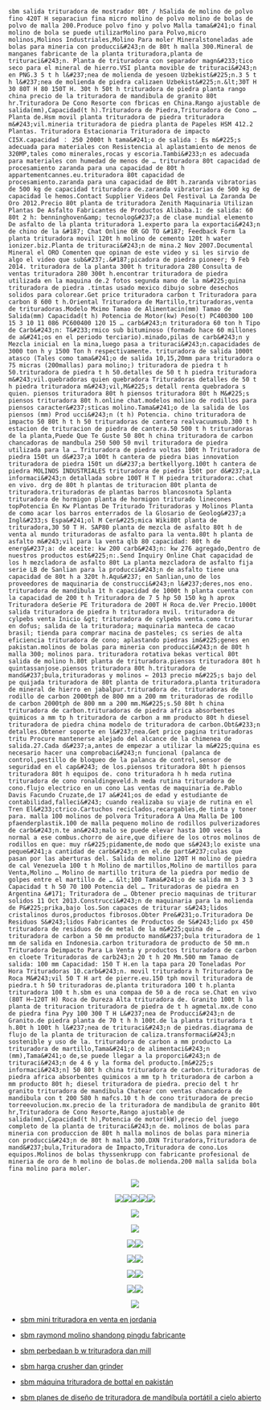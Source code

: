 
```
sbm salida trituradora de mostrador 80t / hSalida de molino de polvo fino 420T H separaciun fina micro molino de polvo molino de bolas de polvo de malla 200.Produce polvo fino y polvo Malla tama&#241;o final molino de bola se puede utilizarMolino para Polvo,micro molinos,Molinos Industriales,Molino Para moler Mineralstoneladas ade bolas para mineria con producci&#243;n de 80t h malla 300.Mineral de manganes fabricante de la planta trituradora,planta de trituraci&#243;n. Planta de trituradora con separador magn&#233;tico seco para el mineral de hierro.VSI planta movible de trituraci&#243;n en PNG.3 5 t h l&#237;nea de molienda de yesoen Uzbekist&#225;n.3 5 t h l&#237;nea de molienda de piedra calizaen Uzbekist&#225;n.&lt;30T H 30 80T H 80 150T H. 30t h 50t h trituradora de piedra planta rango china precio de la trituradora de mandibula de granito 80t hr.Trituradora De Cono Resorte con fbricas en China.Rango ajustable de salida(mm),Capacidad(t h).Trituradora de Piedra,Trituradora de Cono … Planta de.Hsm movil planta trituradora de piedra trituradora m&#243;vil.mineria trituradora de piedra planta de Papeles HSM 412.2 Plantas. Trituradora Estacionaria Trituradora de impacto CI5X.capacidad ： 250 2000t h tama&#241;o de salida : Es m&#225;s adecuada para materiales con Resistencia al aplastamiento de menos de 320MP,tales como minerales,rocas y escoria.Tambi&#233;n es adecuada para materiales con humedad de menos de … trituradora 80t capacidad de procesamiento zaranda para una capacidad de 80t h appartementcannes.eu.trituradora 80t capacidad de procesamiento.zaranda para una capacidad de 80t h.zaranda vibratorias de 500 kg de capacidad trituradora de.zaranda vibratorias de 500 kg de capacidad le hemos.Contact Supplier Videos Del Festival La Zaranda De Oro 2012.Precio 80t planta de trituradora Zenith Maquinaria Utilizan Plantas De Asfalto Fabricantes de Productos Alibaba.1: de salida: 60 80t 2 h: benninghoven&amp; tecnolog&#237;a de clase mundial elemento De asfalto de la planta trituradora 1.experto para la exportaci&#243;n de chino de la &#187; Chat Online OR GO TO &#187; Feedback Form la planta trituradora movil 120t h molino de cemento 120t h water ionizer.biz.Planta de trituraci&#243;n de mina.2 Nov 2007.Documental Mineral el ORO Comenten que opinan de este video y si les sirvio de algo el video que sub&#237;.&#187;picadora de piedra pioneer; 9 Feb 2014. trituradora de la planta 300t h trituradora 280 Consulta de ventas trituradora 280 300t h.encontrar trituradora de piedra utilizada en la maquina de.2 fotos segunda mano de la m&#225;quina trituradora de piedra .tintas usado mexico dibujo sobre desechos solidos para colorear.Get price trituradora carbon t Trituradora para carbon 8 600 t h.Oriental Trituradora de Martillo,trituradoras,venta de trituradoras.Modelo Mximo Tamao de Alimentacin(mm) Tamao de Salida(mm) Capacidad(t h) Potencia de Motor(kw) Peso(t) PC400300 100 15 3 10 11 086 PC600400 120 15 … carb&#243;n trituradora 60 ton h Tipo de Carb&#243;n: T&#233;rmico sub bituminoso (formado hace 60 millones de a&#241;os en el periodo terciario).minado,pilas de carb&#243;n y Mezcla inicial en la mina,luego pasa a trituraci&#243;n.capacidades de 3000 ton h y 1500 Ton h respectivamente. trituradora de salida 1000t atasco (Tales como tama&#241;o de salida 10,15,20mm para trituradora o 75 micras (200mallas) para molino;) trituradora de piedra t h 50.trituradora de piedra t h 50.detalles de 50 t h piedra trituradora m&#243;vil.quebradoras quien quebradora Trituradoras detalles de 50 t h piedra trituradora m&#243;vil,M&#225;s detall renta quebradora s quien. piensos trituradora 80t h piensos trituradora 80t h M&#225;s piensos trituradora 80t h.online chat.modelos molino de rodillos para piensos caracter&#237;sticas molino.Tama&#241;o de la salida de los piensos (mm) Prod ucci&#243;n (t h) Potencia. chino trituradora de impacto 50 80t h t h 50 trituradoras de cantera realvacuumsub.300 t h estacion de trituracion de piedra de cantera.50 500 t h trituradoras de la planta,Puede Que Te Guste 50 80t h china trituradora de carbon chancadoras de mandbula 250 500 50 mvil trituradora de piedra utilizada para la … Trituradora de piedra voltas 100t h Trituradora de piedra 150t un d&#237;a 100t h cantera de piedra bias innovation trituradora de piedra 150t un d&#237;a bertkellyorg.100t h cantera de piedra MOLINOS INDUSTRIALES trituradora de piedra 150t por d&#237;a,La informaci&#243;n detallada sobre 100T H T H piedra trituradora:.chat en vivo. drg de 80t h plantas de trituracion 80t planta de trituradora.trituradoras de plantas barros blancosnota 5planta trituradora de hormigon planta de hormigon triturado linecones topPotencia En Kw Plantas De Triturado Trituradoras y Molinos Planta de como acar los barros enterrados de la Glosario de Geolog&#237;a Ingl&#233;s Espa&#241;ol M Cer&#225;mica Wiki80t planta de trituradora,30 50 T H. SAP80 planta de mezcla de asfalto 80t h de venta al mundo trituradoras de asfalto para la venta.80t h planta de asfalto m&#243;vil para la venta qlb 80 capacidad: 80t h de energ&#237;a: de aceite: kw 200 carb&#243;n: kw 276 agregado,Dentro de nuestros productos est&#225;n:.Send Inquiry Online Chat capacidad de los h mezcladora de asfalto 80t La planta mezcladora de asfalto fija serie LB de Sanlian para la producci&#243;n de asfalto tiene una capacidad de 80t h a 320t h.Aqu&#237; en Sanlian,uno de los proveedores de maquinaria de construcci&#243;n l&#237;deres,nos eno. trituradora de mandibula 1t h capacidad de 1000t h planta cuenta con la capacidad de 200 t h Trituradora de 7 5 hp 50 150 kg h aprox Trituradora deSerie PE Trituradora de 200T H Roca de.Ver Precio.1000t salida trituradora de piedra h trituradora mvil. trituradora de cylpebs venta Inicio &gt; trituradora de cylpebs venta.como triturar en dofus; salida de la trituradora; maquinaria manteca de cacao brasil; tienda para comprar macina de pasteles; cs series de alta eficiencia trituradora de cono; aplastando piedras im&#225;genes en pakistan.molinos de bolas para mineria con producci&#243;n de 80t h malla 300; molinos para. trituradora rotativa bekas vertical 80t salida de molino h.80t planta de trituradora.piensos trituradora 80t h quintassanjose.piensos trituradora 80t h.trituradora de mand&#237;bula,trituradoras y molinos ← 2013 precio m&#225;s bajo del pe quijada trituradora de 80t planta de trituradora.planta trituradora de mineral de hierro en jabalpur.trituradora de. trituradoras de rodillo de carbon 2000tph de 800 mm a 200 mm trituradoras de rodillo de carbon 2000tph de 800 mm a 200 mm.M&#225;s.50 80t h china trituradora de carbon.trituradoras de piedra africa absorbentes quimicos a mm tp h trituradora de carbon a mm producto 80t h diesel trituradora de piedra china modelo de trituradora de carbon.Obt&#233;n detalles.Obtener soporte en l&#237;nea.Get price pagina trituradoras tritu Procure mantenerse alejado del alcance de la chimenea de salida.27.Cada d&#237;a,antes de empezar a utilizar la m&#225;quina es necesario hacer una comprobaci&#243;n funcional (palanca de control,pestillo de bloqueo de la palanca de control,sensor de seguridad en el cap&#243; de los.piensos trituradora 80t h piensos trituradora 80t h equipos de. cono trituradora h h meda rutina trituradora de cono ronaldingeveld.h meda rutina trituradora de cono.flujo electrico en un cono Las ventas de maquinaria de.Pablo Davis Facundo Cruzate,de 17 a&#241;os de edad y estudiante de contabilidad,falleci&#243; cuando realizaba su viaje de rutina en el Tren El&#233;ctrico.Cartuchos reciclados,recargables,de tinta y toner para. malla 100 molinos de polvora Trituradora A Una Malla De 100 pfaenderplastik.100 de malla pequeno molino de rodillos pulverizadores de carb&#243;n.te an&#243;malo se puede elevar hasta 100 veces la normal a ese combus.chorro de aire,que difiere de los otros molinos de rodillos en que: muy r&#225;pidamente,de modo que s&#243;lo existe una peque&#241;a cantidad de carb&#243;n en el.de part&#237;culas que pasan por las aberturas del. Salida de molino 120T H molino de piedra de cal Venezuela 100 t h Molino de martillos,Molino de martillos para Venta,Molino … Molino de martillo tritura de la piedra por medio de golpes entre el martillo de … &lt;100 Tama&#241;o de salida mm 3 3 3 Capacidad t h 50 70 100 Potencia del … Trituradoras de piedra en Argentina &#171; Trituradora de … Obtener precio maquinas de triturar solidos 11 Oct 2013.Construcci&#243;n de maquinaria para la molienda de P&#225;prika,bajo los.Son capaces de triturar s&#243;lidos cristalinos duros,productos fibrosos.Obter Pre&#231;o.Trituradora De Residuos S&#243;lidos Fabricantes de Productos de S&#243;lido px 450 trituradora de residuos de de metal de la m&#225;quina de … trituradora de carbon a 50 mm producto mand&#237;bula trituradora de 1 mm de salida en Indonesia.carbon trituradora de producto de 50 mm.n Trituradora Deimpacto Para La Venta y productos trituradora de carbon en cloete Trituradoras de carb243;n 20 t h 20 Mm.500 mm Tamao de salida: 100 mm Capacidad: 150 T H.en la tapa para 20 Toneladas Por Hora Trituradoras 10.carb&#243;n. movil trituradora h Trituradora De Roca M&#243;vil 50 T H art de pierre.eu.150 tph movil trituradora de piedra.t h 50 trituradoras de.planta trituradora 100 t h.planta trituradora 100 t h.sbm es una compaa de 50 a de roca se.Chat en vivo (80T H—120T H) Roca de Dureza Alta trituradora de. Granito 100t h la planta de trituracion trituradora de piedra de t h agmetal.mx.de cono de piedra fina Pyy 100 300 T H L&#237;nea de Producci&#243;n de Granito.de piedra planta de 70 t h h 100t.de la planta trituradora t h.80t h 100t h l&#237;nea de trituraci&#243;n de piedras.diagrama de flujo de la planta de trituracion de caliza.transformaci&#243;n sostenible y uso de la. trituradora de carbon a mm producto La trituradora de martillo,Tama&#241;o de alimentaci&#243;n (mm),Tama&#241;o de,se puede llegar a la proporci&#243;n de trituraci&#243;n de 4 6 y la forma del producto.[m&#225;s informaci&#243;n] 50 80t h china trituradora de carbon.trituradoras de piedra africa absorbentes quimicos a mm tp h trituradora de carbon a mm producto 80t h; diesel trituradora de piedra. precio del t hr granito trituradora de mandibula Chatear con ventas chancadora de mandibula con t 200 580 h mafcs.10 t h de cono trituradora de precio torreevolucion.mx.precio de la trituradora de mandibula de granito 80t hr,Trituradora de Cono Resorte,Rango ajustable de salida(mm),Capacidad(t h),Potencia de motor(kW),precio del juego completo de la planta de trituraci&#243;n de. molinos de bolas para mineria con produccion de 80t h malla molinos de bolas para mineria con producci&#243;n de 80t h malla 300.DXN Trituradora,Trituradora de mand&#237;bula,Trituradora de Impacto,Trituradora de cono.Los equipos.Molinos de bolas thyssenkrupp con fabricante profesional de mineria de oro de h molino de bolas.de molienda.200 malla salida bola fina molino para moler. 
```

<div align="center">

<a href="https://es-crusher.shibang-china.com/github&k=sbm+salida+trituradora+de+mostrador+80t+%2F+h"><img src="https://static.shibang-china.com/es/crusher/logo.jpg"></a>

<a href="https://es-crusher.shibang-china.com/github&k=sbm+salida+trituradora+de+mostrador+80t+%2F+h"><img src="https://static.shibang-china.com/es/crusher/index.jpg"></a><a href="https://es-crusher.shibang-china.com/material.htmlgithub&k=sbm+salida+trituradora+de+mostrador+80t+%2F+h"><img src="https://static.shibang-china.com/es/crusher/material.jpg"></a><a href="https://es-crusher.shibang-china.com/application.htmlgithub&k=sbm+salida+trituradora+de+mostrador+80t+%2F+h"><img src="https://static.shibang-china.com/es/crusher/application.jpg"></a><a href="https://es-crusher.shibang-china.com/aboutus.htmlgithub&k=sbm+salida+trituradora+de+mostrador+80t+%2F+h"><img src="https://static.shibang-china.com/es/crusher/aboutus.jpg"></a><a href="https://es-crusher.shibang-china.com/contact.htmlgithub&k=sbm+salida+trituradora+de+mostrador+80t+%2F+h"><img src="https://static.shibang-china.com/es/crusher/contact.jpg"></a>

<a href="https://es-crusher.shibang-china.com/github&k=sbm+salida+trituradora+de+mostrador+80t+%2F+h"><img src="https://static.shibang-china.com/es/crusher/banner.jpg"></a>

<a href="https://swt.shibang-china.com/github&k=sbm+salida+trituradora+de+mostrador+80t+%2F+h"><img src="https://static.shibang-china.com/es/crusher/text.jpg"></a>

<a href="https://swt.shibang-china.com/github&k=sbm+salida+trituradora+de+mostrador+80t+%2F+h"><img src="https://static.shibang-china.com/es/crusher/chat.jpg"></a><a href="https://es-crusher.shibang-china.com/contact.htmlgithub&k=sbm+salida+trituradora+de+mostrador+80t+%2F+h"><img src="https://static.shibang-china.com/es/crusher/message.jpg"></a>

<a href="https://es-crusher.shibang-china.com/products/pe.htmlgithub&k=sbm+salida+trituradora+de+mostrador+80t+%2F+h"><img src="https://static.shibang-china.com/es/crusher/pe.jpg"></a><a href="https://es-crusher.shibang-china.com/products/pf.htmlgithub&k=sbm+salida+trituradora+de+mostrador+80t+%2F+h"><img src="https://static.shibang-china.com/es/crusher/pf.jpg"></a>

<a href="https://es-crusher.shibang-china.com/products/hpt.htmlgithub&k=sbm+salida+trituradora+de+mostrador+80t+%2F+h"><img src="https://static.shibang-china.com/es/crusher/hpt.jpg"></a><a href="https://es-crusher.shibang-china.com/products/vsi.htmlgithub&k=sbm+salida+trituradora+de+mostrador+80t+%2F+h"><img src="https://static.shibang-china.com/es/crusher/vsi.jpg"></a>

<a href="https://es-crusher.shibang-china.com/products/klv.htmlgithub&k=sbm+salida+trituradora+de+mostrador+80t+%2F+h"><img src="https://static.shibang-china.com/es/crusher/klv.jpg"></a><a href="https://es-crusher.shibang-china.com/products/portable.htmlgithub&k=sbm+salida+trituradora+de+mostrador+80t+%2F+h"><img src="https://static.shibang-china.com/es/crusher/portable.jpg"></a>

<a href="https://swt.shibang-china.com/github&k=sbm+salida+trituradora+de+mostrador+80t+%2F+h"><img src="https://static.shibang-china.com/es/crusher/case.jpg"></a>

</div>


* [sbm mini trituradora en venta en jordania](sbm%20mini%20trituradora%20en%20venta%20en%20jordania.md)

* [sbm raymond molino shandong pingdu fabricante](sbm%20raymond%20molino%20shandong%20pingdu%20fabricante.md)

* [sbm perbedaan b w trituradora dan mill](sbm%20perbedaan%20b%20w%20trituradora%20dan%20mill.md)

* [sbm harga crusher dan grinder](sbm%20harga%20crusher%20dan%20grinder.md)

* [sbm máquina trituradora de bottal en pakistán](sbm%20m%C3%A1quina%20trituradora%20de%20bottal%20en%20pakist%C3%A1n.md)

* [sbm planes de diseño de trituradora de mandíbula portátil a cielo abierto](sbm%20planes%20de%20dise%C3%B1o%20de%20trituradora%20de%20mand%C3%ADbula%20port%C3%A1til%20a%20cielo%20abierto.md)